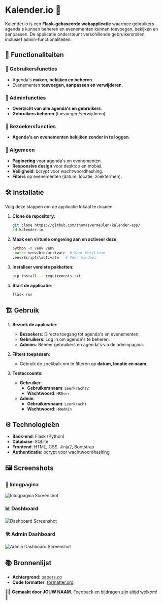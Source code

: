 # Kalender.io 📅

Kalender.io is een **Flask-gebaseerde webapplicatie** waarmee gebruikers agenda's kunnen beheren en evenementen kunnen toevoegen, bekijken en aanpassen. De applicatie ondersteunt verschillende gebruikersrollen, inclusief admin-functionaliteiten.

## 🚀 Functionaliteiten

### 🎯 Gebruikersfuncties
- Agenda's **maken, bekijken en beheren**.
- Evenementen **toevoegen, aanpassen en verwijderen**.

### 🔧 Adminfuncties
- **Overzicht van alle agenda's en gebruikers**.
- **Gebruikers beheren** (toevoegen/verwijderen).

### 👀 Bezoekersfuncties
- **Agenda's en evenementen bekijken zonder in te loggen**.

### 🌟 Algemeen
- **Paginering** voor agenda's en evenementen.
- **Responsive design** voor desktop en mobiel.
- **Veiligheid**: bcrypt voor wachtwoordhashing.
- **Filters** op evenementen (datum, locatie, zoektermen).

## 🛠 Installatie

Volg deze stappen om de applicatie lokaal te draaien:

1. **Clone de repository**:
   ```bash
   git clone https://github.com/thomasvermeulen/kalender-app/
   cd kalender.io
   ```
2. **Maak een virtuele omgeving aan en activeer deze**:
   ```bash
   python -m venv venv
   source venv/bin/activate  # Voor Mac/Linux
   venv\Scripts\activate   # Voor Windows
   ```
3. **Installeer vereiste pakketten**:
   ```bash
   pip install -r requirements.txt
   ```
4. **Start de applicatie**:
   ```bash
   flask run
   ```

## 🏗 Gebruik

1. **Bezoek de applicatie**:
   - **Bezoekers**: Directe toegang tot agenda's en evenementen.
   - **Gebruikers**: Log in om agenda's te beheren.
   - **Admins**: Beheer gebruikers en agenda's via de adminpagina.

2. **Filters toepassen**:
   - Gebruik de zoekbalk om te filteren op **datum, locatie en naam**.

3. **Testaccounts**:
   - **Gebruiker**:
     - **Gebruikersnaam**: `Leerkracht2`
     - **Wachtwoord**: `HRUser`
   - **Admin**:
     - **Gebruikersnaam**: `Leerkracht`
     - **Wachtwoord**: `HRAdmin`

## ⚙️ Technologieën

- **Back-end**: Flask (Python)
- **Database**: SQLite
- **Frontend**: HTML, CSS, Jinja2, Bootstrap
- **Authenticatie**: bcrypt voor wachtwoordhashing

## 🖼️ Screenshots

### 🔑 Inlogpagina
![Inlogpagina Screenshot](https://media.discordapp.net/attachments/1096212248399204375/1330643363095117874/image.png?ex=678eb9b3&is=678d6833&hm=200b54605cc310b57894fb82342b7f5e58b08404aa8ead21e1962b2e630f76b8&=&format=webp&quality=lossless&width=1440&height=653)

### 📊 Dashboard
![Dashboard Screenshot](https://media.discordapp.net/attachments/1096212248399204375/1330643641034870886/image.png?ex=678eb9f6&is=678d6876&hm=f8c6e58c47c2fef35f443540da2b62dbfdeaceb05db8f6135784da0244c8009d&=&format=webp&quality=lossless&width=1440&height=652)

### 🛠 Admin Dashboard
![Admin Dashboard Screenshot](https://media.discordapp.net/attachments/1096212248399204375/1330643882333175888/image.png?ex=678eba2f&is=678d68af&hm=885e7afaae0f06137109d0f7c52328567e7c2229a5cc42cc3858719aaf27b511&=&format=webp&quality=lossless&width=1440&height=652)

## 📚 Bronnenlijst

- **Achtergrond**: [papers.co](https://papers.co/desktop/vy76-wave-color-purple-pattern-background)
- **Code formatter**:  [formatter.org](https://formatter.org/)

👨‍💻 **Gemaakt door JOUW NAAM**. Feedback en bijdragen zijn altijd welkom! 🚀

